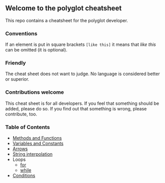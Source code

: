 ## Welcome to the polyglot cheatsheet
This repo contains a cheatsheet for the polyglot developer.

### Conventions
If an element is put in square brackets `[like this]` it means that *like this* can be omitted (it is optional).

### Friendly
The cheat sheet does not want to judge. No language is considered better or superior.

### Contributions welcome
This cheat sheet is for all developers. If you feel that something should be added, please do so. If you find out that something is wrong, please contribute, too.

### Table of Contents
- [Methods and Functions](Methods_and_functions.md)
- [Variables and Constants](Variables_and_Constants.md)
- [Arrows](arrows.md)
- [String interpolation](string_interpolation.md)
- Loops
   - [for](for_loops.md)
   - [while](while_loops.md)
- [Conditions](conditions.md)